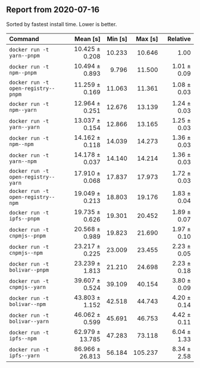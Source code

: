 ## Report from 2020-07-16

Sorted by fastest install time. Lower is better.


| Command | Mean [s] | Min [s] | Max [s] | Relative |
|:---|---:|---:|---:|---:|
| `docker run -t yarn--pnpm` | 10.425 ± 0.208 | 10.233 | 10.646 | 1.00 |
| `docker run -t npm--pnpm` | 10.494 ± 0.893 | 9.796 | 11.500 | 1.01 ± 0.09 |
| `docker run -t open-registry--pnpm` | 11.259 ± 0.169 | 11.063 | 11.361 | 1.08 ± 0.03 |
| `docker run -t npm--yarn` | 12.964 ± 0.251 | 12.676 | 13.139 | 1.24 ± 0.03 |
| `docker run -t yarn--yarn` | 13.037 ± 0.154 | 12.866 | 13.165 | 1.25 ± 0.03 |
| `docker run -t npm--npm` | 14.162 ± 0.118 | 14.039 | 14.273 | 1.36 ± 0.03 |
| `docker run -t yarn--npm` | 14.178 ± 0.037 | 14.140 | 14.214 | 1.36 ± 0.03 |
| `docker run -t open-registry--yarn` | 17.910 ± 0.068 | 17.837 | 17.973 | 1.72 ± 0.03 |
| `docker run -t open-registry--npm` | 19.049 ± 0.213 | 18.803 | 19.176 | 1.83 ± 0.04 |
| `docker run -t ipfs--pnpm` | 19.735 ± 0.626 | 19.301 | 20.452 | 1.89 ± 0.07 |
| `docker run -t cnpmjs--pnpm` | 20.568 ± 0.989 | 19.823 | 21.690 | 1.97 ± 0.10 |
| `docker run -t cnpmjs--npm` | 23.217 ± 0.225 | 23.009 | 23.455 | 2.23 ± 0.05 |
| `docker run -t bolivar--pnpm` | 23.239 ± 1.813 | 21.210 | 24.698 | 2.23 ± 0.18 |
| `docker run -t cnpmjs--yarn` | 39.607 ± 0.524 | 39.109 | 40.154 | 3.80 ± 0.09 |
| `docker run -t bolivar--npm` | 43.803 ± 1.152 | 42.518 | 44.743 | 4.20 ± 0.14 |
| `docker run -t bolivar--yarn` | 46.062 ± 0.599 | 45.691 | 46.753 | 4.42 ± 0.11 |
| `docker run -t ipfs--npm` | 62.979 ± 13.785 | 47.283 | 73.118 | 6.04 ± 1.33 |
| `docker run -t ipfs--yarn` | 86.966 ± 26.813 | 56.184 | 105.237 | 8.34 ± 2.58 |
